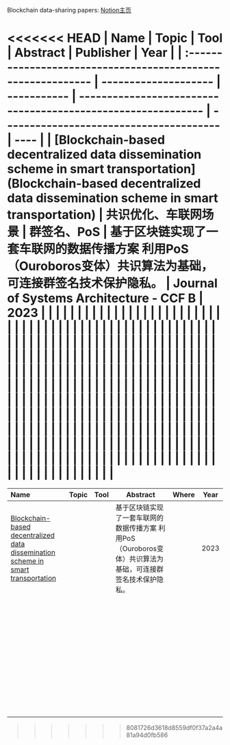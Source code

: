 Blockchain data-sharing papers: [Notion主页](https://evergreen-heart-8aa.notion.site/fa7814a8a0bf40b1b4150d4af042f5c2?v=5629736f65e74004a03f019e7868b2e5&pvs=4)

<<<<<<< HEAD
| Name                                                         | Topic                | Tool        | Abstract                                                     | Publisher                               | Year |
| :----------------------------------------------------------- | -------------------- | ----------- | ------------------------------------------------------------ | --------------------------------------- | ---- |
| [Blockchain-based decentralized data dissemination scheme in smart transportation](Blockchain-based decentralized data dissemination scheme in smart transportation) | 共识优化、车联网场景 | 群签名、PoS | 基于区块链实现了一套车联网的数据传播方案 利用PoS（Ouroboros变体）共识算法为基础，可连接群签名技术保护隐私。 | Journal of Systems Architecture - CCF B | 2023 |
|                                                              |                      |             |                                                              |                                         |      |
|                                                              |                      |             |                                                              |                                         |      |
|                                                              |                      |             |                                                              |                                         |      |
|                                                              |                      |             |                                                              |                                         |      |
|                                                              |                      |             |                                                              |                                         |      |
|                                                              |                      |             |                                                              |                                         |      |
|                                                              |                      |             |                                                              |                                         |      |
|                                                              |                      |             |                                                              |                                         |      |
|                                                              |                      |             |                                                              |                                         |      |
|                                                              |                      |             |                                                              |                                         |      |
|                                                              |                      |             |                                                              |                                         |      |
|                                                              |                      |             |                                                              |                                         |      |
|                                                              |                      |             |                                                              |                                         |      |
|                                                              |                      |             |                                                              |                                         |      |
|                                                              |                      |             |                                                              |                                         |      |
|                                                              |                      |             |                                                              |                                         |      |
|                                                              |                      |             |                                                              |                                         |      |
|                                                              |                      |             |                                                              |                                         |      |
|                                                              |                      |             |                                                              |                                         |      |
|                                                              |                      |             |                                                              |                                         |      |
|                                                              |                      |             |                                                              |                                         |      |
|                                                              |                      |             |                                                              |                                         |      |
|                                                              |                      |             |                                                              |                                         |      |
|                                                              |                      |             |                                                              |                                         |      |
|                                                              |                      |             |                                                              |                                         |      |
|                                                              |                      |             |                                                              |                                         |      |
|                                                              |                      |             |                                                              |                                         |      |
|                                                              |                      |             |                                                              |                                         |      |
|                                                              |                      |             |                                                              |                                         |      |
|                                                              |                      |             |                                                              |                                         |      |
|                                                              |                      |             |                                                              |                                         |      |
|                                                              |                      |             |                                                              |                                         |      |
|                                                              |                      |             |                                                              |                                         |      |
|                                                              |                      |             |                                                              |                                         |      |
|                                                              |                      |             |                                                              |                                         |      |
|                                                              |                      |             |                                                              |                                         |      |
|                                                              |                      |             |                                                              |                                         |      |
|                                                              |                      |             |                                                              |                                         |      |
|                                                              |                      |             |                                                              |                                         |      |
|                                                              |                      |             |                                                              |                                         |      |
|                                                              |                      |             |                                                              |                                         |      |
|                                                              |                      |             |                                                              |                                         |      |
|                                                              |                      |             |                                                              |                                         |      |
|                                                              |                      |             |                                                              |                                         |      |
|                                                              |                      |             |                                                              |                                         |      |
|                                                              |                      |             |                                                              |                                         |      |
|                                                              |                      |             |                                                              |                                         |      |
=======
| Name                                                         | Topic | Tool | Abstract                                                     | Where | Year |
| :----------------------------------------------------------- | ----- | ---- | ------------------------------------------------------------ | ----- | ---- |
| [Blockchain-based decentralized data dissemination scheme in smart transportation](https://www.sciencedirect.com/science/article/pii/S1383762122002855?casa_token=jcOApfYoXLcAAAAA:OKl_YAOqTSu4kCBRfHukNOBycbFhsHLFlzqMDccjqMpJbm8sYuqsoURgHjpmIs-vsRGVWSez) |       |      | 基于区块链实现了一套车联网的数据传播方案 利用PoS（Ouroboros变体）共识算法为基础，可连接群签名技术保护隐私。 |       | 2023 |
|                                                              |       |      |                                                              |       |      |
|                                                              |       |      |                                                              |       |      |
|                                                              |       |      |                                                              |       |      |
|                                                              |       |      |                                                              |       |      |
|                                                              |       |      |                                                              |       |      |
|                                                              |       |      |                                                              |       |      |
|                                                              |       |      |                                                              |       |      |
|                                                              |       |      |                                                              |       |      |
|                                                              |       |      |                                                              |       |      |
|                                                              |       |      |                                                              |       |      |
|                                                              |       |      |                                                              |       |      |
|                                                              |       |      |                                                              |       |      |
|                                                              |       |      |                                                              |       |      |
|                                                              |       |      |                                                              |       |      |
|                                                              |       |      |                                                              |       |      |
|                                                              |       |      |                                                              |       |      |
|                                                              |       |      |                                                              |       |      |
|                                                              |       |      |                                                              |       |      |
|                                                              |       |      |                                                              |       |      |
|                                                              |       |      |                                                              |       |      |
|                                                              |       |      |                                                              |       |      |
|                                                              |       |      |                                                              |       |      |
|                                                              |       |      |                                                              |       |      |
|                                                              |       |      |                                                              |       |      |
|                                                              |       |      |                                                              |       |      |
|                                                              |       |      |                                                              |       |      |
|                                                              |       |      |                                                              |       |      |
|                                                              |       |      |                                                              |       |      |
|                                                              |       |      |                                                              |       |      |
|                                                              |       |      |                                                              |       |      |
|                                                              |       |      |                                                              |       |      |
|                                                              |       |      |                                                              |       |      |
|                                                              |       |      |                                                              |       |      |
|                                                              |       |      |                                                              |       |      |
|                                                              |       |      |                                                              |       |      |
|                                                              |       |      |                                                              |       |      |
|                                                              |       |      |                                                              |       |      |
|                                                              |       |      |                                                              |       |      |
|                                                              |       |      |                                                              |       |      |
|                                                              |       |      |                                                              |       |      |
|                                                              |       |      |                                                              |       |      |
|                                                              |       |      |                                                              |       |      |
|                                                              |       |      |                                                              |       |      |
|                                                              |       |      |                                                              |       |      |
|                                                              |       |      |                                                              |       |      |
|                                                              |       |      |                                                              |       |      |
|                                                              |       |      |                                                              |       |      |
>>>>>>> 8081726d3618d8559df0f37a2a4a81a94d0fb586





